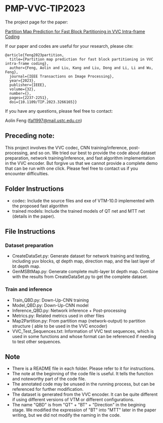 # PMP-VVC-TIP2023

The project page for the paper:

[Partition Map Prediction for Fast Block Partitioning in VVC Intra-frame Coding](https://ieeexplore.ieee.org/abstract/document/10102791?casa_token=AZrFglBKhj4AAAAA:l_CLVvP08dXwlI8OyH9B_0wUoNnegpKJYYKpPb13bS-p3F2zQrYwsm5XJvjjOBkQ84C9KjlTpg)

If our paper and codes are useful for your research, please cite:
```
@article{feng2023partition,
  title={Partition map prediction for fast block partitioning in VVC intra-frame coding},
  author={Feng, Aolin and Liu, Kang and Liu, Dong and Li, Li and Wu, Feng},
  journal={IEEE Transactions on Image Processing},
  year={2023},
  publisher={IEEE},
  volume={32},
  number={},
  pages={2237-2251},
  doi={10.1109/TIP.2023.3266165}}
```
If you have any questions, please feel free to contact:

Aolin Feng (fal1997@mail.ustc.edu.cn)

## Preceding note:

This project involves the VVC codec, CNN training/inference, post-processing, and so on. We tried our best to provide the code about dataset preparation, network training/inference, and fast algorithm implementation in the VVC encoder. But forgive us that we cannot provide a complete demo that can be run with one click. Please feel free to contact us if you encounter difficulties. 

## Folder Instructions
* codec: Include the source files and exe of VTM-10.0 implemented with the proposed fast algorithm
* trained models: Include the trained models of QT net and MTT net (details in the paper).

## File Instructions

### Dataset preparation
* CreateDataSet.py: Generate dataset for network training and testing, including yuv blocks, qt depth map, direction map, and the last layer of bt depth map.
* GenMSBtMap.py: Generate complete multi-layer bt depth map. Combine with the results from CreateDataSet.py to get the complete dataset.

### Train and inference
* Train_QBD.py: Down-Up-CNN training
* Model_QBD.py: Down-Up-CNN model
* Inference_QBD.py: Network inference + Post-processing
* Metrics.py: Related metrics used in other files
* Map2Partition.py: From partition map (network-output) to partition structure ( able to be used in the VVC encoder)
* VVC_Test_Sequences.txt: Information of VVC test sequences, which is used in some functions and whose format can be referenced if needing to test other sequences.

## Note
* There is a README file in each folder. Please refer to it for instructions.
* The note at the beginning of the code file is useful. It tells the function and noteworthy part of the code file. 
* The annotated code may be unused in the running process, but can be referenced for further modification.
* The dataset is generated from the VVC encoder. It can be quite different if using different versions of VTM or different configurations. 
* The name "QBD" is from "QT" + "BT" + "Direction" in the begining stage. We modified the expression of "BT" into "MTT" later in the paper writing, but we did not modify the naming in the code.

